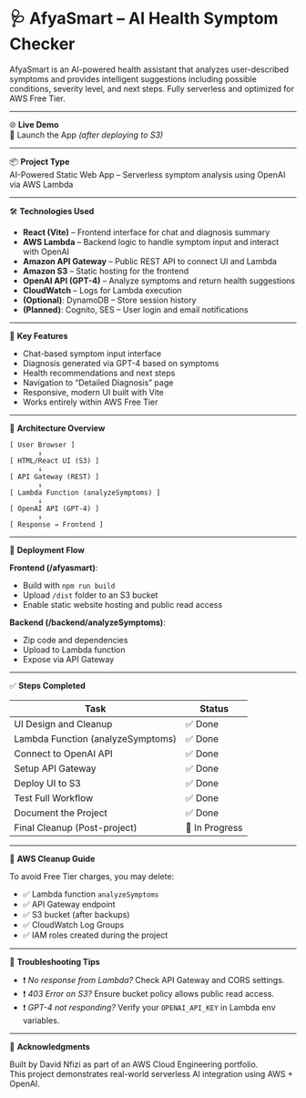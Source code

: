 # 🩺 AfyaSmart – AI Health Symptom Checker

AfyaSmart is an AI-powered health assistant that analyzes user-described symptoms and provides intelligent suggestions including possible conditions, severity level, and next steps. Fully serverless and optimized for AWS Free Tier.

---

🌐 **Live Demo**  
🧪 Launch the App *(after deploying to S3)*

---

📦 **Project Type**  
AI-Powered Static Web App – Serverless symptom analysis using OpenAI via AWS Lambda

---

🛠️ **Technologies Used**

- **React (Vite)** – Frontend interface for chat and diagnosis summary
- **AWS Lambda** – Backend logic to handle symptom input and interact with OpenAI
- **Amazon API Gateway** – Public REST API to connect UI and Lambda
- **Amazon S3** – Static hosting for the frontend
- **OpenAI API (GPT-4)** – Analyze symptoms and return health suggestions
- **CloudWatch** – Logs for Lambda execution
- **(Optional)**: DynamoDB – Store session history
- **(Planned)**: Cognito, SES – User login and email notifications

---

📸 **Key Features**

- Chat-based symptom input interface
- Diagnosis generated via GPT-4 based on symptoms
- Health recommendations and next steps
- Navigation to “Detailed Diagnosis” page
- Responsive, modern UI built with Vite
- Works entirely within AWS Free Tier

---

🧠 **Architecture Overview**

```
[ User Browser ]
       ↓
[ HTML/React UI (S3) ]
       ↓
[ API Gateway (REST) ]
       ↓
[ Lambda Function (analyzeSymptoms) ]
       ↓
[ OpenAI API (GPT-4) ]
       ↓
[ Response → Frontend ]
```

---

🚀 **Deployment Flow**

**Frontend (/afyasmart)**:
- Build with `npm run build`
- Upload `/dist` folder to an S3 bucket
- Enable static website hosting and public read access

**Backend (/backend/analyzeSymptoms)**:
- Zip code and dependencies
- Upload to Lambda function
- Expose via API Gateway

---

✅ **Steps Completed**

| Task                            | Status     |
|----------------------------------|------------|
| UI Design and Cleanup            | ✅ Done    |
| Lambda Function (analyzeSymptoms)| ✅ Done    |
| Connect to OpenAI API            | ✅ Done    |
| Setup API Gateway                | ✅ Done    |
| Deploy UI to S3                  | ✅ Done    |
| Test Full Workflow               | ✅ Done    |
| Document the Project             | ✅ Done    |
| Final Cleanup (Post-project)     | 🔄 In Progress |

---

🧹 **AWS Cleanup Guide**

To avoid Free Tier charges, you may delete:

- ✅ Lambda function `analyzeSymptoms`
- ✅ API Gateway endpoint
- ✅ S3 bucket (after backups)
- ✅ CloudWatch Log Groups
- ✅ IAM roles created during the project

---

🧪 **Troubleshooting Tips**

- ❗ *No response from Lambda?* Check API Gateway and CORS settings.
- ❗ *403 Error on S3?* Ensure bucket policy allows public read access.
- ❗ *GPT-4 not responding?* Verify your `OPENAI_API_KEY` in Lambda env variables.

---

🙌 **Acknowledgments**

Built by David Nfizi as part of an AWS Cloud Engineering portfolio.  
This project demonstrates real-world serverless AI integration using AWS + OpenAI.